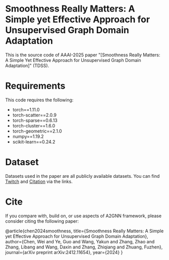 # Smoothness Really Matters: A Simple yet Effective Approach for Unsupervised Graph Domain Adaptation
This is the source code of AAAI-2025 paper "[Smoothness Really Matters: A Simple Yet Effective Approach for Unsupervised Graph Domain Adaptation]" (TDSS).

# Requirements
This code requires the following:
* torch==1.11.0
* torch-scatter==2.0.9
* torch-sparse==0.6.13
* torch-cluster==1.6.0
* torch-geometric==2.1.0
* numpy==1.19.2
* scikit-learn==0.24.2

# Dataset
Datasets used in the paper are all publicly available datasets. You can find [Twitch](https://github.com/benedekrozemberczki/datasets#twitch-social-networks) and [Citation](https://github.com/yuntaodu/ASN/tree/main/data) via the links.

# Cite
If you compare with, build on, or use aspects of A2GNN framework, please consider citing the following paper:

@article{chen2024smoothness,
  title={Smoothness Really Matters: A Simple yet Effective Approach for Unsupervised Graph Domain Adaptation},
  author={Chen, Wei and Ye, Guo and Wang, Yakun and Zhang, Zhao and Zhang, Libang and Wang, Daxin and Zhang, Zhiqiang and Zhuang, Fuzhen},
  journal={arXiv preprint arXiv:2412.11654},
  year={2024}
}

